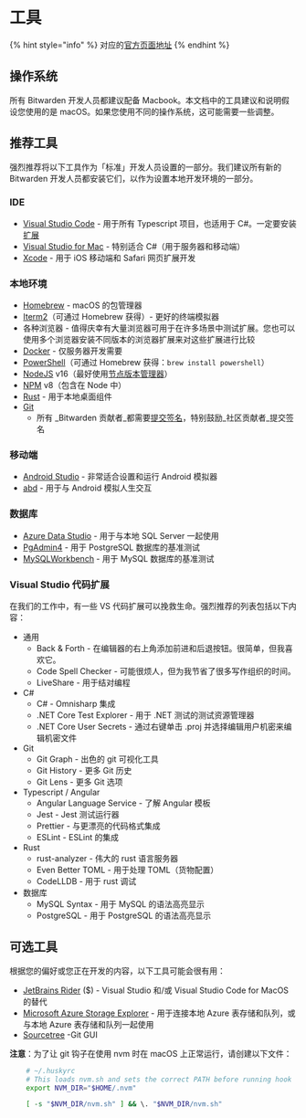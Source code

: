 # 工具

{% hint style="info" %}
对应的[官方页面地址](https://contributing.bitwarden.com/docs/tools/)
{% endhint %}

## 操作系统 <a href="#operating-system" id="operating-system"></a>

所有 Bitwarden 开发人员都建议配备 Macbook。本文档中的工具建议和说明假设您使用的是 macOS。如果您使用不同的操作系统，这可能需要一些调整。

## 推荐工具 <a href="#recommended-tools" id="recommended-tools"></a>

强烈推荐将以下工具作为「标准」开发人员设置的一部分。我们建议所有新的 Bitwarden 开发人员都安装它们，以作为设置本地开发环境的一部分。

### IDE <a href="#ides" id="ides"></a>

* [Visual Studio Code](https://code.visualstudio.com/) - 用于所有 Typescript 项目，也适用于 C#。一定要安装[扩展](tools.md#visual-studio-code-extensions)
* [Visual Studio for Mac](https://visualstudio.microsoft.com/vs/mac/) - 特别适合 C#（用于服务器和移动端）
* [Xcode](https://developer.apple.com/xcode/) - 用于 iOS 移动端和 Safari 网页扩展开发

### 本地环境 <a href="#local-environment" id="local-environment"></a>

* [Homebrew](https://brew.sh/) - macOS 的包管理器
* [Iterm2](https://iterm2.com/)（可通过 Homebrew 获得）- 更好的终端模拟器
* 各种浏览器 - 值得庆幸有大量浏览器可用于在许多场景中测试扩展。您也可以使用多个浏览器安装不同版本的浏览器扩展来对这些扩展进行比较
* [Docker](https://docs.docker.com/get-docker/) - 仅服务器开发需要
* [PowerShell](https://learn.microsoft.com/zh-cn/powershell/scripting/install/installing-powershell-on-macos)（可通过 Homebrew 获得：`brew install powershell`）
* [NodeJS](https://nodejs.org/) v16（最好使用[节点版本管理器](https://docs.npmjs.com/downloading-and-installing-node-js-and-npm)）
* [NPM](https://www.npmjs.com/) v8（包含在 Node 中）
* [Rust](https://www.rust-lang.org/tools/install) - 用于本地桌面组件
* [Git](https://git-scm.com/)
  * 所有 _Bitwarden 贡献者_都需要[提交签名](../tools/commit-signing.md)，特别鼓励_社区贡献者_提交签名

### 移动端 <a href="#mobile" id="mobile"></a>

* [Android Studio](https://developer.android.com/studio/) - 非常适合设置和运行 Android 模拟器
* [abd](https://developer.android.com/studio/command-line/adb) - 用于与 Android 模拟人生交互

### 数据库 <a href="#databases" id="databases"></a>

* [Azure Data Studio](https://docs.microsoft.com/zh-cn/sql/azure-data-studio/download-azure-data-studio) - 用于与本地 SQL Server 一起使用
* [PgAdmin4](https://www.pgadmin.org/) - 用于 PostgreSQL 数据库的基准测试
* [MySQLWorkbench](https://www.mysql.com/products/workbench/) - 用于 MySQL 数据库的基准测试

### Visual Studio 代码扩展 <a href="#visual-studio-code-extensions" id="visual-studio-code-extensions"></a>

在我们的工作中，有一些 VS 代码扩展可以挽救生命。强烈推荐的列表包括以下内容：

* 通用
  * Back & Forth - 在编辑器的右上角添加前进和后退按钮。很简单，但我喜欢它。
  * Code Spell Checker - 可能很烦人，但为我节省了很多写作组织的时间。
  * LiveShare - 用于结对编程
* C#
  * C# - Omnisharp 集成
  * .NET Core Test Explorer - 用于 .NET 测试的测试资源管理器
  * .NET Core User Secrets - 通过右键单击 .proj 并选择编辑用户机密来编辑机密文件
* Git
  * Git Graph - 出色的 git 可视化工具
  * Git History - 更多 Git 历史
  * Git Lens - 更多 Git 选项
* Typescript / Angular
  * Angular Language Service - 了解 Angular 模板
  * Jest - Jest 测试运行器
  * Prettier - 与更漂亮的代码格式集成
  * ESLint - ESLint 的集成
* Rust
  * rust-analyzer - 伟大的 rust 语言服务器
  * Even Better TOML - 用于处理 TOML（货物配置）
  * CodeLLDB - 用于 rust 调试
* 数据库
  * MySQL Syntax - 用于 MySQL 的语法高亮显示
  * PostgreSQL - 用于 PostgreSQL 的语法高亮显示

## 可选工具 <a href="#optional-tools" id="optional-tools"></a>

根据您的偏好或您正在开发的内容，以下工具可能会很有用：

* [JetBrains Rider](https://www.jetbrains.com/rider/) ($) - Visual Studio 和/或 Visual Studio Code for MacOS 的替代
* [Microsoft Azure Storage Explorer](https://azure.microsoft.com/zh-cn/features/storage-explorer/) - 用于连接本地 Azure 表存储和队列，或与本地 Azure 表存储和队列一起使用
* [Sourcetree](https://www.sourcetreeapp.com/) -Git GUI

**注意**：为了让 git 钩子在使用 nvm 时在 macOS 上正常运行，请创建以下文件：

```bash
    # ~/.huskyrc
    # This loads nvm.sh and sets the correct PATH before running hook
    export NVM_DIR="$HOME/.nvm"

    [ -s "$NVM_DIR/nvm.sh" ] && \. "$NVM_DIR/nvm.sh"
```
